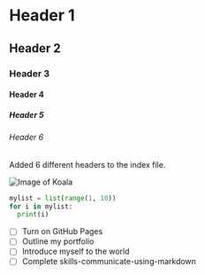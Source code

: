 # Header 1
## Header 2
### Header 3
#### Header 4
##### Header 5
###### Header 6

Added 6 different headers to the index file.

![Image of Koala](https://purepng.com/public/uploads/large/koala-bear-lmr.png)

``` python
mylist = list(range(1, 10))
for i in mylist:
  print(i)
```

- [ ] Turn on GitHub Pages
- [ ] Outline my portfolio
- [ ] Introduce myself to the world
- [ ] Complete skills-communicate-using-markdown
